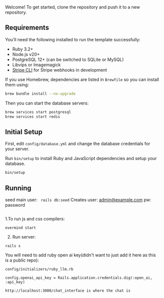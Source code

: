 

Welcome! To get started, clone the repository and push it to a new repository.

## Requirements

You'll need the following installed to run the template successfully:

* Ruby 3.2+
* Node.js v20+
* PostgreSQL 12+ (can be switched to SQLite or MySQL)
* Libvips or Imagemagick
* [Stripe CLI](https://stripe.com/docs/stripe-cli) for Stripe webhooks in development

If you use Homebrew, dependencies are listed in `Brewfile` so you can install them using:

```bash
brew bundle install --no-upgrade
```

Then you can start the database servers:

```bash
brew services start postgresql
brew services start redis
```

## Initial Setup

First, edit `config/database.yml` and change the database credentials for your server.

Run `bin/setup` to install Ruby and JavaScript dependencies and setup your database.

```bash
bin/setup
```

## Running

seed main user:
``` rails db:seed```
Creates user: admin@example.com pw: password

```bash
```
1.To run js and css compilers:
```
overmind start
```
2. Run server:
```
rails s
```

You will need to add ruby open ai key(didn't want to just add it here as this is a public repo):
```
config/initializers/ruby_llm.rb

config.openai_api_key = Rails.application.credentials.dig(:open_ai, :api_key)
```
```
http://localhost:3000/chat_interface is where the chat is
```

